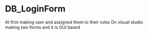 # DB_LoginForm
At first making user and assigned them to their rules
On visual studio making two forms and it is GUI based
